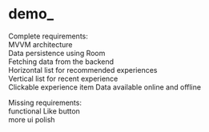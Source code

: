 # demo_

Complete requirements:\
 MVVM architecture\
 Data persistence using Room\
 Fetching data from the backend\
 Horizontal list for recommended experiences\
 Vertical list for recent experience\
 Clickable experience item
 Data available online and offline
 
Missing requirements:\
 functional Like button\
 more ui polish
 
 
